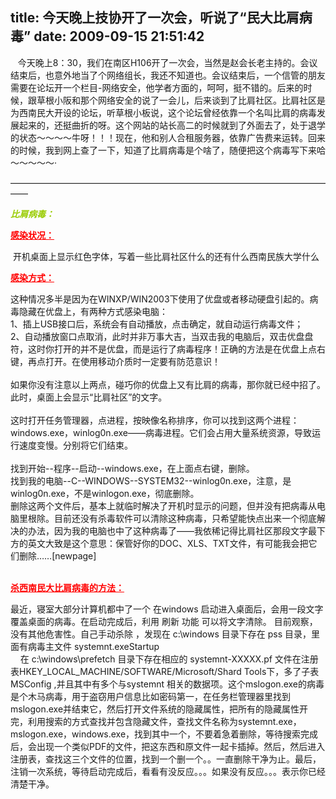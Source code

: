 title: 今天晚上技协开了一次会，听说了“民大比肩病毒”
date: 2009-09-15 21:51:42
---

<p>
	&nbsp;&nbsp; 今天晚上8：30，我们在南区H106开了一次会，当然是赵会长老主持的。会议结束后，也意外地当了个网络组长，我还不知道也。会议结束后，一个信管的朋友需要在论坛开一个栏目-网络安全，他学者方面的，呵呵，挺不错的。后来的时候，跟草根小阪和那个网络安全的说了一会儿，后来谈到了比肩社区。比肩社区是为西南民大开设的论坛，听草根小板说，这个论坛曾经依靠一个名叫比肩的病毒发展起来的，还挺曲折的呀。这个网站的站长高二的时候就到了外面去了，处于退学的状态～～～～牛呀！！！现在，他和别人合租服务器，依靠广告费来运转。回来的时候，我到网上查了一下，知道了比肩病毒是个啥了，随便把这个病毒写下来哈～～～～～&middot;</p>
<p>
	&mdash;&mdash;&mdash;&mdash;&mdash;&mdash;&mdash;&mdash;&mdash;&mdash;&mdash;&mdash;&mdash;&mdash;&mdash;&mdash;&mdash;&mdash;&mdash;&mdash;&mdash;&mdash;&mdash;&mdash;&mdash;&mdash;&mdash;&mdash;&mdash;&mdash;&mdash;&mdash;&mdash;&mdash;&mdash;&mdash;&mdash;&mdash;</p>
<p>
	<span style="color: #99cc00"><em><strong>比肩病毒：</strong></em></span></p>
<p>
	<span style="color: #ff0000"><u><strong>感染状况：</strong></u></span></p>
<p>
	&nbsp;开机桌面上显示红色字体，写着一些比肩社区什么的还有什么西南民族大学什么</p>
<p>
	<span style="color: #ff0000"><u><strong>感染方式：</strong></u></span></p>
<p>
	这种情况多半是因为在WINXP/WIN2003下使用了优盘或者移动硬盘引起的。病毒隐藏在优盘上，有两种方式感染电脑： <br />
	1、插上USB接口后，系统会有自动播放，点击确定，就自动运行病毒文件； <br />
	2、自动播放窗口点取消，此时并非万事大吉，当双击我的电脑后，双击优盘盘符，这时你打开的并不是优盘，而是运行了病毒程序！正确的方法是在优盘上点右键，再点打开。在使用移动介质时一定要有防范意识！ <br />
	<br />
	如果你没有注意以上两点，碰巧你的优盘上又有比肩的病毒，那你就已经中招了。此时，桌面上会显示&ldquo;比肩社区&rdquo;的文字。 <br />
	<br />
	这时打开任务管理器，点进程，按映像名称排序，你可以找到这两个进程：windows.exe，winlog0n.exe&mdash;&mdash;病毒进程。它们会占用大量系统资源，导致运行速度变慢。分别将它们结束。 <br />
	<br />
	找到开始--程序--启动--windows.exe，在上面点右键，删除。 <br />
	找到我的电脑--C--WINDOWS--SYSTEM32--winlog0n.exe，注意，是winlog0n.exe，不是winlogon.exe，彻底删除。 <br />
	删除这两个文件后，基本上就临时解决了开机时显示的问题，但并没有把病毒从电脑里根除。目前还没有杀毒软件可以清除这种病毒，只希望能快点出来一个彻底解决的办法，因为我的电脑也中了这种病毒了&mdash;&mdash;我依稀记得比肩社区那段文字最下方的英文大致是这个意思：保管好你的DOC、XLS、TXT文件，有可能我会把它们删除&hellip;&hellip;[newpage]<br />
	&nbsp;</p>
<p>
	<span style="color: #ff0000"><strong><u>杀西南民大比肩病毒的方法：</u></strong></span></p>
<p>
	最近，寝室大部分计算机都中了一个 在windows 启动进入桌面后，会用一段文字覆盖桌面的病毒。在启动完成后，利用 刷新 功能 可以将文字清除。 目前观察， 没有其他危害性。自己手动杀除 ，发现在 c:\windows 目录下存在 pss 目录，里面有病毒主文件 systemnt.exeStartup&nbsp;&nbsp;<br />
	&nbsp;&nbsp;&nbsp; 在 c:\windows\prefetch 目录下存在相应的 systemnt-XXXXX.pf 文件在注册表HKEY_LOCAL_MACHINE/SOFTWARE/Microsoft/Shard Tools下，多了子表MSConfig ,并且其中有多个与systemnt 相关的数据项。这个mslogon.exe的病毒是个木马病毒，用于盗窃用户信息比如密码第一，在任务栏管理器里找到mslogon.exe并结束它，然后打开文件系统的隐藏属性，把所有的隐藏属性开完，利用搜索的方式查找并包含隐藏文件，查找文件名称为systemnt.exe，mslogon.exe，windows.exe，找到其中一个，不要着急着删除，等待搜索完成后，会出现一个类似PDF的文件，把这东西和原文件一起卡插掉。然后，然后进入注册表，查找这三个文件的位置，找到一个删一个。。一直删除干净为止。最后，注销一次系统，等待启动完成后，看看有没反应。。。如果没有反应。。。表示你已经清楚干净。</p>
